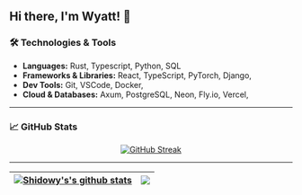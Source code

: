 ## Hi there, I'm Wyatt! 👋

### 🛠 Technologies & Tools
- **Languages:** Rust, Typescript, Python, SQL
- **Frameworks & Libraries:** React, TypeScript, PyTorch, Django,
- **Dev Tools:** Git, VSCode, Docker,
- **Cloud & Databases:** Axum, PostgreSQL, Neon, Fly.io, Vercel, 

---

### 📈 GitHub Stats
<p align="center">
  <a href="https://git.io/streak-stats"><img src="https://streak-stats.demolab.com?user=Shidowy&theme=tokyonight-duo" alt="GitHub Streak" /></a>
</p>

---
| <a href="https://github.com/Shidowy/github-readme-stats"><img align="center" src="https://github-readme-stats.vercel.app/api?username=Shidowy&show_icons=true&include_all_commits=true&theme=dark&hide_border=true" alt="Shidowy's's github stats" /></a> | <a href="https://github.com/Shidowy/github-readme-stats"> <img align="center" src="https://github-readme-stats.vercel.app/api/top-langs/?username=Shidowy&layout=compact&theme=dark&hide=css,html,javascript&hide_border=true" /></a> |
| ------------- | ------------- |


